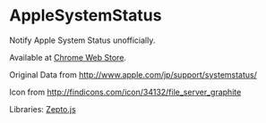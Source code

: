 AppleSystemStatus
=================

Notify Apple System Status unofficially.

Available at [Chrome Web Store](https://chrome.google.com/webstore/detail/apple-system-status-notif/oohakinbhdlbanjobhkioophpkiphmfg).

Original Data from http://www.apple.com/jp/support/systemstatus/

Icon from http://findicons.com/icon/34132/file_server_graphite

Libraries: [Zepto.js](http://zeptojs.com/)


